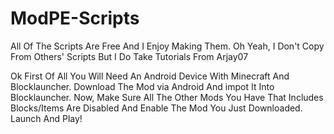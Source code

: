 # ModPE-Scripts
All Of The Scripts Are Free And I Enjoy Making Them. Oh Yeah, I Don't Copy From Others' Scripts But I Do Take Tutorials From Arjay07

Ok First Of All You Will Need An Android Device With Minecraft And Blocklauncher. Download The Mod via Android And impot It Into Blocklauncher.
Now, Make Sure All The Other Mods You Have That Includes Blocks/Items Are Disabled And Enable The Mod You Just Downloaded.
Launch And Play!

